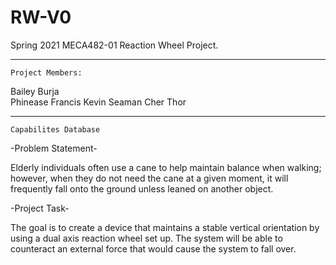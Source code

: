 # RW-V0
Spring 2021 MECA482-01 Reaction Wheel Project. 

___________________________________________________________________________________________________________________________________________________________________________________

    Project Members:
    
Bailey Burja  
Phinease Francis 
Kevin Seaman 
Cher Thor

___________________________________________________________________________________________________________________________________________________________________________________

    Capabilites Database

-Problem Statement-

Elderly individuals often use a cane to help maintain balance when walking; however, when they do not need the cane at a given moment, it will frequently fall onto the ground unless leaned on another object. 

-Project Task-

The goal is to create a device that maintains a stable vertical orientation by using a dual axis reaction wheel set up. The system will be able to counteract an external force that would cause the system to fall over.

